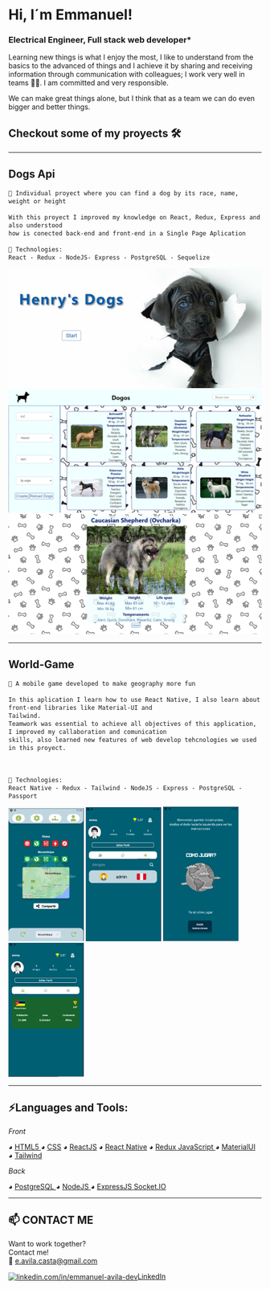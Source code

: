 # Hi, I´m Emmanuel!

### Electrical Engineer, Full stack web developer\*

Learning new things is what I enjoy the most, I like to understand from the basics to the advanced of things and I achieve it by sharing and receiving information through communication with colleagues; I work very well in teams 🤜🤛.
I am committed and very responsible.

We can make great things alone, but I think that as a team we can do even bigger and better things.

## Checkout some of my proyects 🛠

---
## Dogs Api

```
📌 Individual proyect where you can find a dog by its race, name, weight or height

With this proyect I improved my knowledge on React, Redux, Express and also understood 
how is conected back-end and front-end in a Single Page Aplication

🚀 Technologies:
React - Redux - NodeJS- Express - PostgreSQL - Sequelize
```
<div display = "flex" flex-direction = "column" align-items = "space-around" justify-content = "center">
<img  margin= "20px" width= "650px"  src='./dogs/landing.png' />
<img  margin= "20px" width= "650px"  src='./dogs/home.png' />
<img  margin= "20px" width= "650px" src='./dogs/detail.png' />
</div>


---

## World-Game

```
📌 A mobile game developed to make geography more fun

In this aplication I learn how to use React Native, I also learn about front-end libraries like Material-UI and
Tailwind.
Teamwork was essential to achieve all objectives of this application, I improved my callaboration and comunication
skills, also learned new features of web develop tehcnologies we used in this proyect.



🚀 Technologies:
React Native - Redux - Tailwind - NodeJS - Express - PostgreSQL - Passport
```

<div display = "flex" justify-content = "space-around" >
<img  width= "150px" margin= "20px"  src='./word-game/game.png' />
<img  width= "150px" margin= "20px"  src='./word-game/Profile.png' />
<img  width= "150px" margin= "20px"  src='./word-game/Presentancion.png' />
<img  width= "150px" margin= "20px"  src='./word-game/stats.png' />  
</div>

---

## ⚡Languages and Tools:

_Front_

◕ <a href="https://www.w3.org/html/" target="_blank"> HTML5 </a> ◕ <a href="https://www.w3schools.com/css/" target="_blank"> CSS</a>
◕ <a href="https://reactjs.org/" target="_blank">ReactJS</a> ◕ <a href="https://reactnative.dev/" target="_blank">React Native</a> ◕ <a href="https://redux.js.org" target="_blank"> Redux </a> <a href="https://developer.mozilla.org/en-US/docs/Web/JavaScript" target="_blank"> JavaScript </a> ◕ <a href="https://material-ui.com/" target="_blank"> MaterialUI </a> ◕ <a href="https://tailwindcss.com/" target="_blank"> Tailwind</a>

_Back_

◕ <a href="https://www.postgresql.org" target="_blank"> PostgreSQL </a> ◕ <a href="https://nodejs.org" target="_blank"> NodeJS </a>
◕ <a href="https://expressjs.com" target="_blank"> ExpressJS </a><a href="https://socket.io/" target="_blank"> Socket.IO </a>

---

## 📫 CONTACT ME

Want to work together? <br>
Contact me! <br>
📧 e.avila.casta@gmail.com

<a href="linkedin.com/in/emmanuel-avila-dev" target="blank">
<img align="center" src="https://cdn.jsdelivr.net/npm/simple-icons@3.0.1/icons/linkedin.svg" alt="linkedin.com/in/emmanuel-avila-dev" height="30" width="40" />LinkedIn</a>
